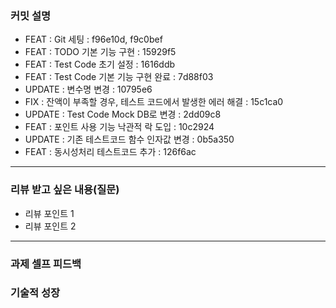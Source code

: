 ### **커밋 설명**

<!--
좋은 피드백을 받기 위해 가장 중요한 것은 커밋입니다.
코드를 작성할 때 커밋을 작업 단위로 잘 쪼개주세요!

예시)
동시성 처리 : c83845
동시성 테스트 코드 : d93ji3
-->

- FEAT : Git 세팅 : f96e10d, f9c0bef
- FEAT : TODO 기본 기능 구현 : 15929f5
- FEAT : Test Code 초기 설정 : 1616ddb
- FEAT : Test Code 기본 기능 구현 완료 : 7d88f03
- UPDATE : 변수명 변경 : 10795e6
- FIX : 잔액이 부족할 경우, 테스트 코드에서 발생한 에러 해결 : 15c1ca0
- UPDATE : Test Code Mock DB로 변경 : 2dd09c8
- FEAT : 포인트 사용 기능 낙관적 락 도입 : 10c2924
- UPDATE : 기존 테스트코드 함수 인자값 변경 : 0b5a350
- FEAT : 동시성처리 테스트코드 추가 : 126f6ac

---

### **리뷰 받고 싶은 내용(질문)**

- 리뷰 포인트 1
- 리뷰 포인트 2
<!-- - 코드 리뷰에서 피드백 받고 싶은 포인트가 있다면 추가로 작성해주세요

  좋은 예:
  - 커밋 : 동시성 테스트 코드 d93ji3
  - 내용 `ErrorMessage` 컴포넌트의 상태 업데이트 로직이 적절한지 검토 부탁드립니다.

  - 커밋 : 동시성 처리 c83845 / 혹은 파일명
  - 내용 : 추가한 유닛 테스트(`LoginError.test.js`)의 테스트 케이스가 충분한지 확인 부탁드립니다.

  나쁜 예:
  - 개선사항을 알려주세요.
  - 코드 전반적으로 봐주세요.
  - 뭘 질문할지 모르겠어요. -->

---

### **과제 셀프 피드백**

<!-- 예시
- 과제에서 모호하거나 애매했던 부분
- 과제에서 좋았던 부분
-->

### 기술적 성장

<!-- 예시
- 새로 학습한 개념
- 기존 지식의 재발견/심화
- 구현 과정에서의 기술적 도전과 해결
-->

